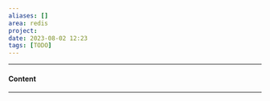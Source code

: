 ```yaml
---
aliases: []
area: redis
project: 
date: 2023-08-02 12:23
tags: [TODO]
---
```

---
#### Content

---

